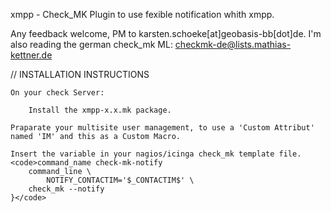 xmpp - Check_MK Plugin to use fexible notification whith xmpp.

Any feedback welcome, PM to karsten.schoeke[at]geobasis-bb[dot]de. I'm also reading the german
check_mk ML: checkmk-de@lists.mathias-kettner.de
    
// INSTALLATION INSTRUCTIONS

    On your check Server:
    
        Install the xmpp-x.x.mk package.
	
	Praparate your multisite user management, to use a 'Custom Attribut' named 'IM' and this as a Custom Macro.

	Insert the variable in your nagios/icinga check_mk template file.
	<code>command_name check-mk-notify
  		command_line \
       		NOTIFY_CONTACTIM='$_CONTACTIM$' \
	 	check_mk --notify
	}</code>
